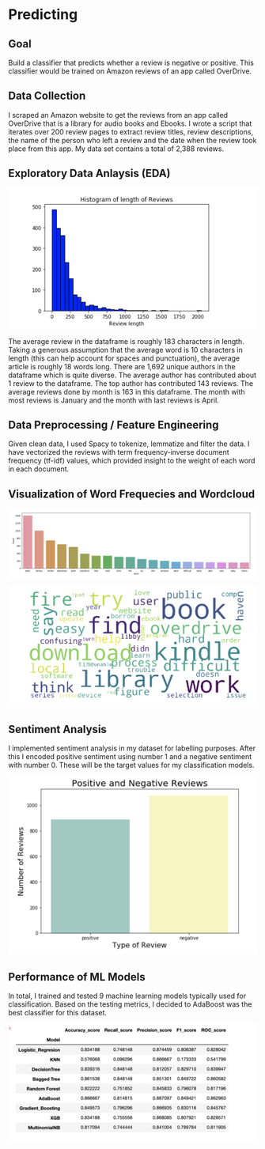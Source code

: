 # Predicting 

## Goal
Build a classifier that predicts whether a review is negative or positive. This classifier would be trained on Amazon reviews of an app called OverDrive.

## Data Collection
I scraped an Amazon website to get the reviews from an app called OverDrive that is a library for audio books and Ebooks. I wrote a script that iterates over 200 review pages to extract review titles, review descriptions, the name of the person who left a review and the date when the review took place from this app. My data set contains a total of 2,388 reviews.

## Exploratory Data Anlaysis (EDA) 

  ![](Screen%20Shot%202020-02-18%20at%204.30.35%20PM.png)

The average review in the dataframe is roughly 183 characters in length. Taking a generous assumption that the average word is 10 characters in length (this can help account for spaces and punctuation), the average article is roughly 18 words long.
There are 1,692 unique authors in the dataframe which is quite diverse. The average author has contributed about 1 review to the dataframe. The top author has contributed 143 reviews.
The average reviews done by month is 163 in this dataframe. The month with most reviews is January and the month with last reviews is April.

## Data Preprocessing / Feature Engineering

Given clean data, I used Spacy to tokenize, lemmatize and filter the data. I have vectorized the reviews with term frequency-inverse document frequency (tf-idf) values, which provided insight to the weight of each word in each document.

## Visualization of Word Frequecies and Wordcloud

 ![](Screen%20Shot%202020-02-18%20at%204.45.41%20PM.png)

 ![](Screen%20Shot%202020-02-18%20at%204.45.59%20PM.png)

## Sentiment Analysis

I implemented sentiment analysis in my dataset for labelling purposes. After this I encoded positive sentiment using number 1 and a negative sentiment with number 0. These will be the target values for my classification models.

 ![](Screen%20Shot%202020-02-18%20at%204.50.24%20PM.png)

## Performance of ML Models

In total, I trained and tested 9 machine learning models typically used for classification. Based on the testing metrics, I decided to AdaBoost was the best classifier for this dataset.

 ![](Screen%20Shot%202020-02-18%20at%204.53.43%20PM.png)




